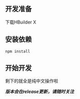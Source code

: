 ## 开发准备

下载HBuilder X

## 安装依赖

``` shell
npm install
```

## 开始开发

剩下的就全是纯中文操作啦


***版本会在release更新，请随时关注***

